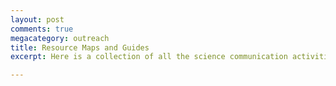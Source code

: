 ```yaml
---
layout: post
comments: true
megacategory: outreach
title: Resource Maps and Guides
excerpt: Here is a collection of all the science communication activities that I have been involved with. 

---
```

